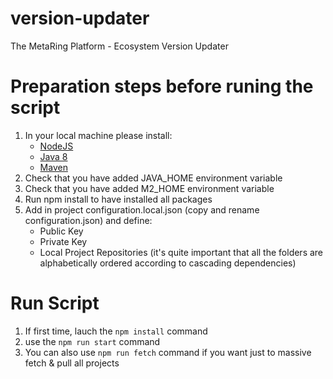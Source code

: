 # version-updater
The MetaRing Platform - Ecosystem Version Updater

# Preparation steps before runing the script 
1. In your local machine please install:
    * [NodeJS](https://nodejs.org/en/)
    * [Java 8](https://www.oracle.com/technetwork/java/javase/downloads/jdk8-downloads-2133151.html)
    * [Maven](https://maven.apache.org/download.cgi)
2. Check that you have added JAVA_HOME environment variable 
3. Check that you have added M2_HOME environment variable
4. Run npm install to have installed all packages
5. Add in project configuration.local.json (copy and rename configuration.json) and define:
    * Public Key
    * Private Key
    * Local Project Repositories (it's quite important that all the folders are alphabetically ordered according to cascading dependencies)

# Run Script
1. If first time, lauch the `npm install` command
2. use the `npm run start` command
3. You can also use `npm run fetch` command if you want just to massive fetch & pull all projects